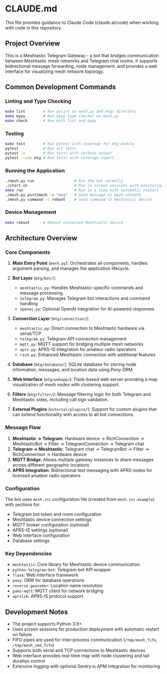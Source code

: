 # CLAUDE.md

This file provides guidance to Claude Code (claude.ai/code) when working with code in this repository.

## Project Overview

This is a Meshtastic Telegram Gateway - a bot that bridges communication between Meshtastic mesh networks and Telegram chat rooms. It supports bidirectional message forwarding, node management, and provides a web interface for visualizing mesh network topology.

## Common Development Commands

### Linting and Type Checking
```bash
make lint        # Run pylint on mesh.py and mtg/ directory
make mypy        # Run mypy type checker on mesh.py
make check       # Run both lint and mypy
```

### Testing
```bash
make test        # Run pytest with coverage for mtg module
pytest           # Run all tests
pytest -v        # Run tests with verbose output
pytest --cov mtg # Run tests with coverage report
```

### Running the Application
```bash
./mesh.py run                  # Run the bot normally
./start.sh                     # Run in screen sessions with monitoring
make run                       # Run in a loop with automatic restart
./mesh.py post2mesh -m "msg"   # Send message to mesh network
./mesh.py command -c reboot    # Send command to Meshtastic device
```

### Device Management
```bash
make reboot      # Reboot connected Meshtastic device
```

## Architecture Overview

### Core Components

1. **Main Entry Point** (`mesh.py`): Orchestrates all components, handles argument parsing, and manages the application lifecycle.

2. **Bot Layer** (`mtg/bot/`):
   - `meshtastic.py`: Handles Meshtastic-specific commands and message processing
   - `telegram.py`: Manages Telegram bot interactions and command handling
   - `openai.py`: Optional OpenAI integration for AI-powered responses

3. **Connection Layer** (`mtg/connection/`):
   - `meshtastic.py`: Direct connection to Meshtastic hardware via serial/TCP
   - `telegram.py`: Telegram API connection management
   - `mqtt.py`: MQTT support for bridging multiple mesh networks
   - `aprs.py`: APRS-IS integration for amateur radio operators
   - `rich.py`: Enhanced Meshtastic connection with additional features

4. **Database** (`mtg/database/`): SQLite database for storing node information, messages, and location data using Pony ORM.

5. **Web Interface** (`mtg/webapp/`): Flask-based web server providing a map visualization of mesh nodes with clustering support.

6. **Filters** (`mtg/filter/`): Message filtering logic for both Telegram and Meshtastic sides, including call sign validation.

7. **External Plugins** (`external/plugins/`): Support for custom plugins that can extend functionality with access to all bot connections.

### Message Flow

1. **Meshtastic → Telegram**: Hardware device → RichConnection → MeshtasticBot → Filter → TelegramConnection → Telegram chat
2. **Telegram → Meshtastic**: Telegram chat → TelegramBot → Filter → RichConnection → Hardware device
3. **MQTT Bridge**: Allows multiple gateway instances to share messages across different geographic locations
4. **APRS Integration**: Bidirectional text messaging with APRS nodes for licensed amateur radio operators

### Configuration

The bot uses `mesh.ini` configuration file (created from `mesh.ini.example`) with sections for:
- Telegram bot token and room configuration
- Meshtastic device connection settings
- MQTT broker configuration (optional)
- APRS-IS settings (optional)
- Web interface configuration
- Database settings

### Key Dependencies

- `meshtastic`: Core library for Meshtastic device communication
- `python-telegram-bot`: Telegram bot API wrapper
- `flask`: Web interface framework
- `pony`: ORM for database operations
- `reverse-geocoder`: Location name resolution
- `paho-mqtt`: MQTT client for network bridging
- `aprslib`: APRS-IS protocol support

## Development Notes

- The project supports Python 3.9+
- Uses screen sessions for production deployment with automatic restart on failure
- FIFO pipes are used for inter-process communication (`/tmp/mesh_fifo`, `/tmp/mesh_cmd_fifo`)
- Supports both serial and TCP connections to Meshtastic devices
- Web interface provides real-time map with node clustering and tail duration control
- Extensive logging with optional Sentry.io APM integration for monitoring